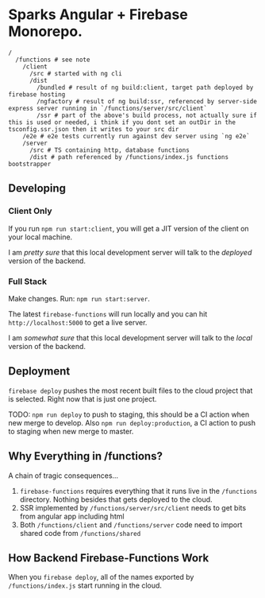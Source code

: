 # Sparks Angular + Firebase Monorepo.

```
/
  /functions # see note
    /client
      /src # started with ng cli
      /dist
        /bundled # result of ng build:client, target path deployed by firebase hosting
        /ngfactory # result of ng build:ssr, referenced by server-side express server running in `/functions/server/src/client`
        /ssr # part of the above's build process, not actually sure if this is used or needed, i think if you dont set an outDir in the tsconfig.ssr.json then it writes to your src dir
    /e2e # e2e tests currently run against dev server using `ng e2e`
    /server
      /src # TS containing http, database functions
      /dist # path referenced by /functions/index.js functions bootstrapper
```
## Developing

### Client Only

If you run `npm run start:client`, you will get a JIT version of the client on your local machine.

I am *pretty sure* that this local development server will talk to the *deployed* version of the backend.

### Full Stack

Make changes.  Run: `npm run start:server`.

The latest `firebase-functions` will run locally and you can hit `http://localhost:5000` to get a live server.

I am *somewhat sure* that this local development server will talk to the *local* version of the backend.

## Deployment

`firebase deploy` pushes the most recent built files to the cloud project that is selected.  Right now that is just one project.

TODO: `npm run deploy` to push to staging, this should be a CI action when new merge to develop.  Also `npm run deploy:production`, a CI action to push to staging when new merge to master.

## Why Everything in /functions?

A chain of tragic consequences...

1. `firebase-functions` requires everything that it runs live in the `/functions` directory.  Nothing besides that gets deployed to the cloud.
2. SSR implemented by `/functions/server/src/client` needs to get bits from angular app including html
3. Both `/functions/client` and `/functions/server` code need to import shared code from `/functions/shared`

## How Backend Firebase-Functions Work

When you `firebase deploy`, all of the names exported by `/functions/index.js` start running in the cloud.
